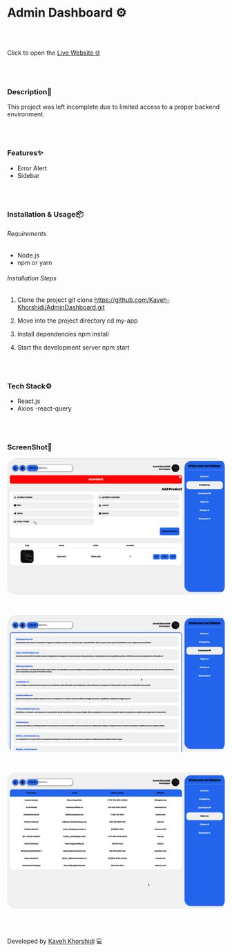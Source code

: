 # Admin Dashboard ⚙️


<br/>
<br/>


 Click to open the [Live Website 🌐](https://admin-dashboard-seven-hazel-62.vercel.app/)


<br/>
<br/>


### Description📄

This project was left incomplete due to limited access to a proper backend environment.


<br/>
<br/>


### Features✨

- Error Alert
- Sidebar 


<br/>
<br/>


### Installation & Usage📦

###### Requirements 
- Node.js 
- npm or yarn

###### Installation Steps 

1. Clone the project 
git clone https://github.com/Kaveh-Khorshidi/AdminDashboard.git

2. Move into the project directory
cd my-app

3. Install dependencies
npm install

4. Start the development server
npm start


<br/>
<br/>


### Tech Stack⚙️
- React.js
- Axios
-react-query


<br/>
<br/>


### ScreenShot🌌
![Screenshot](./public/reademe%20screenshot/s1.png)

<br/>

![Screenshot](./public/reademe%20screenshot/s2.png)

<br/>

![Screenshot](./public/reademe%20screenshot/s3.png)


<br/>
<br/>


Developed by [Kaveh Khorshidi](https://github.com/Kaveh-Khorshidi) 💻
